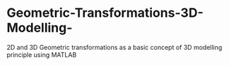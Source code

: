 # Geometric-Transformations-3D-Modelling-
2D and 3D Geometric transformations as a basic concept of 3D modelling principle using MATLAB
